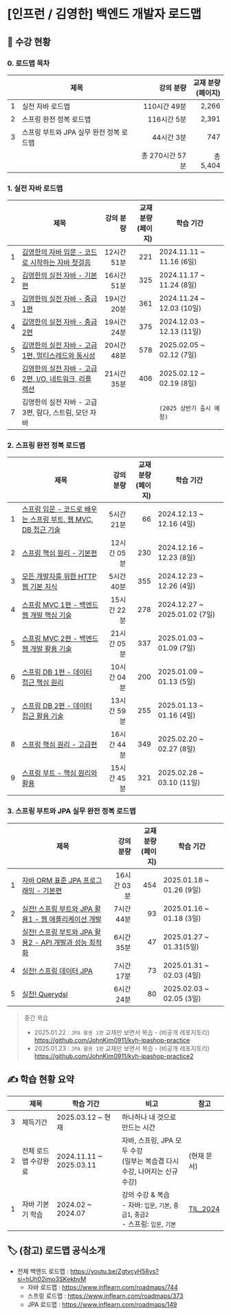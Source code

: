 # [인프런 / 김영한] 백엔드 개발자 로드맵

## 📅 수강 현황

### 0. 로드맵 목차

|   | 제목                       |       강의 분량 | 교재 분량 <br>(페이지) |
|---|--------------------------|------------:|----------------:|
| 1 | 실전 자바 로드맵                |   110시간 49분 |           2,266 |
| 2 | 스프링 완전 정복 로드맵            |    116시간 5분 |           2,391 |
| 3 | 스프링 부트와 JPA 실무 완전 정복 로드맵 |     44시간 3분 |             747 |
|   |                          | 총 270시간 57분 |         총 5,404 |

### 1. 실전 자바 로드맵

|   | 제목                                                             |        강의 분량 |  교재 분량 <br>(페이지) | 학습 기간                    |
|---|----------------------------------------------------------------|-------------:|-----------------:|--------------------------|
| 1 | [김영한의 자바 입문 - 코드로 시작하는 자바 첫걸음](01_java/java_01_start.md)       |     12시간 51분 |              221 | 2024.11.11 ~ 11.16 (6일)  |
| 2 | [김영한의 실전 자바 - 기본편](01_java/java_02_basic.md)                   |     16시간 51분 |              325 | 2024.11.17 ~ 11.24 (8일)  |
| 3 | [김영한의 실전 자바 - 중급 1편](01_java/java_03_mid1.md)                  |     19시간 20분 |              361 | 2024.11.24 ~ 12.03 (10일) |
| 4 | [김영한의 실전 자바 - 중급 2편](01_java/java_04_mid2.md)                  |     19시간 24분 |              375 | 2024.12.03 ~ 12.13 (11일) |
| 5 | [김영한의 실전 자바 - 고급 1편, 멀티스레드와 동시성](01_java/java_05_adv1.md)      |     20시간 48분 |              578 | 2025.02.05 ~ 02.12 (7일)  |
| 6 | [김영한의 실전 자바 - 고급 2편, I/O, 네트워크, 리플렉션](01_java/java_06_adv2.md) |     21시간 35분 |              406 | 2025.02.12 ~ 02.19 (8일)  |
| 7 | 김영한의 실전 자바 - 고급 3편, 람다, 스트림, 모던 자바                             |              |                  | `(2025 상반기 출시 예정)`       |

### 2. 스프링 완전 정복 로드맵

|   | 제목                                                                       |       강의 분량 |  교재 분량 <br>(페이지) | 학습 기간                        |
|---|--------------------------------------------------------------------------|------------:|-----------------:|------------------------------|
| 1 | [스프링 입문 - 코드로 배우는 스프링 부트, 웹 MVC, DB 접근 기술](02_spring/spring_01_start.md) |     5시간 21분 |               66 | 2024.12.13 ~ 12.16 (4일)      |
| 2 | [스프링 핵심 원리 - 기본편](02_spring/spring_02_basic.md)                          |    12시간 05분 |              230 | 2024.12.16 ~ 12.23 (8일)      |
| 3 | [모든 개발자를 위한 HTTP 웹 기본 지식](02_spring/spring_03_http.md)                   |     5시간 40분 |              355 | 2024.12.23 ~ 12.26 (4일)      |
| 4 | [스프링 MVC 1편 - 백엔드 웹 개발 핵심 기술](02_spring/spring_04_mvc1.md)               |    15시간 22분 |              278 | 2024.12.27 ~ 2025.01.02 (7일) |
| 5 | [스프링 MVC 2편 - 백엔드 웹 개발 활용 기술](02_spring/spring_05_mvc2.md)               |    21시간 05분 |              337 | 2025.01.03 ~ 01.09 (7일)      |
| 6 | [스프링 DB 1편 - 데이터 접근 핵심 원리](02_spring/spring_06_db1.md)                   |    10시간 04분 |              200 | 2025.01.09 ~ 01.13 (5일)      |
| 7 | [스프링 DB 2편 - 데이터 접근 활용 기술](02_spring/spring_07_db2.md)                   |    13시간 59분 |              255 | 2025.01.13 ~ 01.16 (4일)      |
| 8 | [스프링 핵심 원리 - 고급편](02_spring/spring_08_advanced.md)                       |    16시간 44분 |              349 | 2025.02.20 ~ 02.27 (8일)      |
| 9 | [스프링 부트 - 핵심 원리와 활용](02_spring/spring_09_boot.md)                        |    15시간 45분 |              321 | 2025.02.28 ~ 03.10 (11일)     |

### 3. 스프링 부트와 JPA 실무 완전 정복 로드맵

|   | 제목                                                                   |      강의 분량 |  교재 분량 <br>(페이지) | 학습 기간                   |
|---|----------------------------------------------------------------------|-----------:|-----------------:|-------------------------|
| 1 | [자바 ORM 표준 JPA 프로그래밍 - 기본편](03_jpa/jpa_01_basic.md)                  |   16시간 03분 |              454 | 2025.01.18 ~ 01.26 (9일) |
| 2 | [실전! 스프링 부트와 JPA 활용1 - 웹 애플리케이션 개발](03_jpa/jpa_02_jpashop.md)        |    7시간 44분 |               93 | 2025.01.16 ~ 01.18 (3일) |
| 3 | [실전! 스프링 부트와 JPA 활용2 - API 개발과 성능 최적화](03_jpa/jpa_03_jpashop_api.md) |    6시간 35분 |               47 | 2025.01.27 ~ 01.31(5일)  |
| 4 | [실전! 스프링 데이터 JPA](03_jpa/jpa_04_spring_data.md)                      |    7시간 17분 |               73 | 2025.01.31 ~ 02.03 (4일) |
| 5 | [실전! Querydsl](03_jpa/jpa_05_querydsl.md)                            |    6시간 24분 |               80 | 2025.02.03 ~ 02.05 (3일) |

> 중간 복습
> - 2025.01.22 : `JPA 활용 1편` 교재만 보면서 복습 - (비공개 레포지토리) https://github.com/JohnKim0911/kyh-jpashop-practice
> - 2025.01.23 : `JPA 활용 1편` 교재만 보면서 복습 - (비공개 레포지토리) https://github.com/JohnKim0911/kyh-jpashop-practice2

## ✍️ 학습 현황 요약

|   | 제목          | 학습 기간                   | 비고                                                                  | 참고                                   |
|---|-------------|-------------------------|---------------------------------------------------------------------|--------------------------------------|
| 3 | 체득기간        | 2025.03.12 ~ 현재         | 하나하나 내 것으로 만드는 시간                                                   |                                      |
| 2 | 전체 로드맵 수강완료 | 2024.11.11 ~ 2025.03.11 | 자바, 스프링, JPA 모두 수강 <br>(일부는 복습겸 다시 수강, 나머지는 신규 수강)                  | (현재 문서)                              |
| 1 | 자바 기본기 학습   | 2024.02 ~ 2024.07       | 강의 수강 & 복습 <br> - 자바: `입문`, `기본`, `중급1`, `중급2`<br>- 스프링: `입문`, `기본` | [TIL_2024](../../2024/kyh/README.md) |

## 🏷️ (참고) 로드맵 공식소개

- 전체 백엔드 로드맵 : https://youtu.be/ZgtvcyH58ys?si=hUh02imo3SKekbvM
  - 자바 로드맵 : https://www.inflearn.com/roadmaps/744
  - 스프링 로드맵 : https://www.inflearn.com/roadmaps/373
  - JPA 로드맵 : https://www.inflearn.com/roadmaps/149
